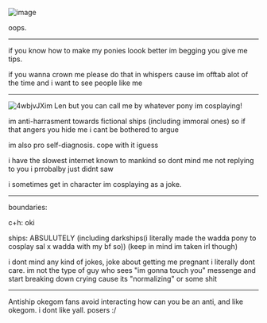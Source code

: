 ![image](https://github.com/LenoLen/LenoLen/assets/155751119/214d426b-bf44-4559-a546-89cadb484095)

oops.
***
if you know how to make my ponies loook better im begging you give me tips. 

if you wanna crown me please do that in whispers cause im offtab alot of the time and i want to see people like me 
***
![4wbjvJX](https://github.com/LenoLen/LenoLen/assets/155751119/95e7b2c4-d218-4919-8c74-2a73e3576b48)im Len but you can call me by whatever pony im cosplaying!

im anti-harrasment towards  fictional ships (including immoral ones) so if that angers you hide me i cant be bothered to argue

im also pro self-diagnosis. cope with it iguess

i have the slowest internet known to mankind so dont mind me not replying to you i prrobalby just didnt saw

i sometimes get in character im cosplaying as a joke.
***
boundaries:

c+h: oki

ships: ABSULUTELY (including darkships(i literally made the wadda pony to cosplay sal x wadda with my bf so)) (keep in mind im taken irl though)

i dont mind any kind of jokes, joke about getting me pregnant i literally dont care. im not the type of guy who sees "im gonna touch you" messenge and start breaking down crying cause its "normalizing" or some shit
***
Antiship okegom fans avoid interacting how can you be an anti, and like okegom. i dont like yall. posers :/
